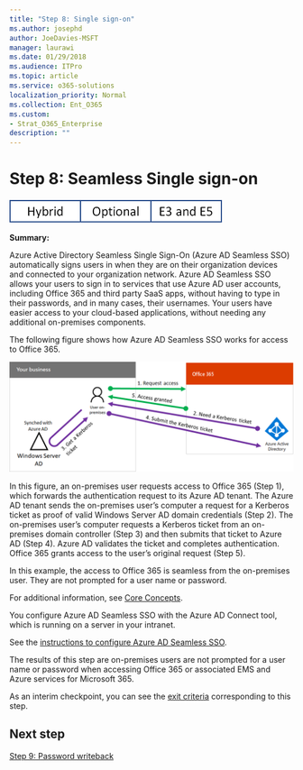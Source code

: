 ```yaml
---
title: "Step 8: Single sign-on"
ms.author: josephd
author: JoeDavies-MSFT
manager: laurawi
ms.date: 01/29/2018
ms.audience: ITPro
ms.topic: article
ms.service: o365-solutions
localization_priority: Normal
ms.collection: Ent_O365
ms.custom:
- Strat_O365_Enterprise
description: ""
---
```


# Step 8: Seamless Single sign-on

![This step is optional for hybrid environments and applies to both the E3 and E5 versions of Microsoft 365 Enterprise](./media/banners/Banner-Hybrid-Optional-BothSKUs.png)


**Summary:** 

Azure Active Directory Seamless Single Sign-On (Azure AD Seamless SSO) automatically signs users in when they are on their organization devices and connected to your organization network. Azure AD Seamless SSO allows your users to sign in to services that use Azure AD user accounts, including Office 365 and third party SaaS apps, without having to type in their passwords, and in many cases, their usernames. Your users have easier access to your cloud-based applications, without needing any additional on-premises components.

The following figure shows how Azure AD Seamless SSO works for access to Office 365.

![How Azure AD Seamless Single Sign-On works](./media/identity-single-sign-on/identity-single-sign-on.png)

 
In this figure, an on-premises user requests access to Office 365 (Step 1), which forwards the authentication request to its Azure AD tenant. The Azure AD tenant sends the on-premises user’s computer a request for a Kerberos ticket as proof of valid Windows Server AD domain credentials (Step 2). The on-premises user’s computer requests a Kerberos ticket from an on-premises domain controller (Step 3) and then submits that ticket to Azure AD (Step 4). Azure AD validates the ticket and completes authentication. Office 365 grants access to the user’s original request (Step 5).

In this example, the access to Office 365 is seamless from the on-premises user. They are not prompted for a user name or password.

For additional information, see [Core Concepts](https://docs.microsoft.com/microsoft-365-enterprise/microsoft-365-policies-configurations#core-concepts).

You configure Azure AD Seamless SSO with the Azure AD Connect tool, which is running on a server in your intranet.

See the [instructions to configure Azure AD Seamless SSO](https://docs.microsoft.com/azure/active-directory/connect/active-directory-aadconnect-sso-quick-start).

The results of this step are on-premises users are not prompted for a user name or password when accessing Office 365 or associated EMS and Azure services for Microsoft 365.

As an interim checkpoint, you can see the [exit criteria](identity-exit-criteria.md#crit-identity-step8) corresponding to this step.

## Next step

[Step 9: Password writeback](identity-password-writeback.md)

